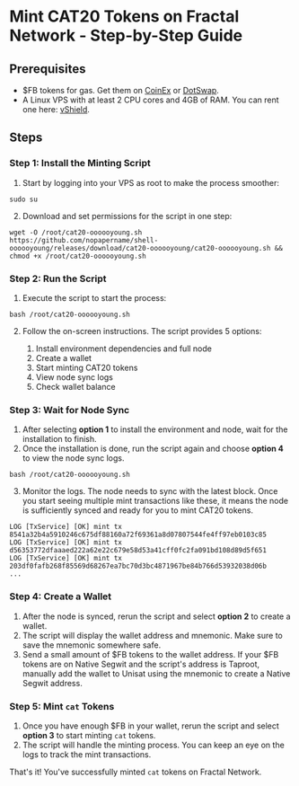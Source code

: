 # Mint CAT20 Tokens on Fractal Network - Step-by-Step Guide

## Prerequisites
- $FB tokens for gas. Get them on [CoinEx](https://www.coinex.com/) or [DotSwap](https://www.dotswap.app/v1/swap#F_FB_BTC).
- A Linux VPS with at least 2 CPU cores and 4GB of RAM. You can rent one here: [vShield](https://vshield.com/).

## Steps

### Step 1: Install the Minting Script

1. Start by logging into your VPS as root to make the process smoother:
   
```
sudo su
```

2. Download and set permissions for the script in one step:

```
wget -O /root/cat20-oooooyoung.sh https://github.com/nopapername/shell-oooooyoung/releases/download/cat20-oooooyoung/cat20-oooooyoung.sh && chmod +x /root/cat20-oooooyoung.sh
```

### Step 2: Run the Script

1. Execute the script to start the process:

```
bash /root/cat20-oooooyoung.sh
```

2. Follow the on-screen instructions. The script provides 5 options:

   1. Install environment dependencies and full node  
   2. Create a wallet  
   3. Start minting CAT20 tokens  
   4. View node sync logs  
   5. Check wallet balance

### Step 3: Wait for Node Sync

1. After selecting **option 1** to install the environment and node, wait for the installation to finish.
2. Once the installation is done, run the script again and choose **option 4** to view the node sync logs.

```
bash /root/cat20-oooooyoung.sh
```

3. Monitor the logs. The node needs to sync with the latest block. Once you start seeing multiple mint transactions like these, it means the node is sufficiently synced and ready for you to mint CAT20 tokens.

```
LOG [TxService] [OK] mint tx 8541a32b4a5910246c675df88160a72f69361a8d07807544fe4ff97eb0103c85
LOG [TxService] [OK] mint tx d56353772dfaaaed222a62e22c679e58d53a41cff0fc2fa091bd108d89d5f651
LOG [TxService] [OK] mint tx 203df0fafb268f85569d68267ea7bc70d3bc4871967be84b766d53932038d06b
...
```

### Step 4: Create a Wallet

1. After the node is synced, rerun the script and select **option 2** to create a wallet.
2. The script will display the wallet address and mnemonic. Make sure to save the mnemonic somewhere safe.
3. Send a small amount of $FB tokens to the wallet address. If your $FB tokens are on Native Segwit and the script's address is Taproot, manually add the wallet to Unisat using the mnemonic to create a Native Segwit address.

### Step 5: Mint `cat` Tokens

1. Once you have enough $FB in your wallet, rerun the script and select **option 3** to start minting `cat` tokens.
2. The script will handle the minting process. You can keep an eye on the logs to track the mint transactions.

That's it! You've successfully minted `cat` tokens on Fractal Network.
